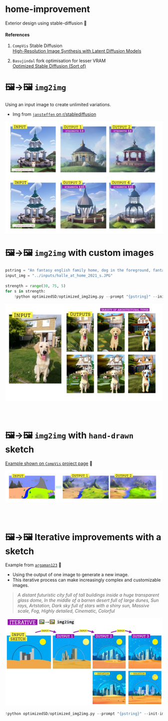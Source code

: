 # home-improvement

Exterior design using stable-diffusion 🏡

#### References

1. `CompVis` Stable Diffusion  
   [High-Resolution Image Synthesis with Latent Diffusion Models](https://github.com/CompVis/stable-diffusion)

2. `Basujindal` fork optimisation for lesser VRAM  
   [Optimized Stable Diffusion (Sort of)](https://github.com/basujindal/stable-diffusion)

# 🖼️→🖼️ `img2img`

Using an input image to create unlimited variations.

- Img from [`jansteffen` on r/stablediffusion](https://www.reddit.com/r/StableDiffusion/comments/wwmjih/converting_a_minecraft_screenshot_into_a_painting/)

![img2img example](media/img2img_examples.JPG)

# 🖼️→🖼️ `img2img` with custom images

```py
pstring = "An fantasy english family home, dog in the foreground, fantasy, illustration, trending on artstation"
input_img = "../inputs/halle_at_home_2021_s.JPG"

strength = range(30, 75, 5)
for s in strength:
    !python optimizedSD/optimized_img2img.py --prompt "{pstring}" --init-img {input_img} --strength {s*0.01} --seed 200 --outdir {outdir}
```

![home example](media/home_pic_dog.JPG)

</br>  
</br>

# 🖼️→🖼️ `img2img` with `hand-drawn` sketch

[Example shown on `CompVis` project page](https://github.com/CompVis/stable-diffusion#image-modification-with-stable-diffusion) 🔗

![img2img_given_example](media/img2img_given_example.JPG)

</br>
</br>

# 🖼️→🖼️ Iterative improvements with a sketch

Example from [`argaman123`](hhttps://old.reddit.com/r/StableDiffusion/comments/wzlmty/its_some_kind_of_black_magic_i_swear/) 🔗

- Using the output of one image to generate a new image.
- This iterative process can make increasingly complex and customizable images.

> _A distant futuristic city full of tall buildings inside a huge transparent glass dome, In the middle of a barren desert full of large dunes, Sun rays, Artstation, Dark sky full of stars with a shiny sun, Massive scale, Fog, Highly detailed, Cinematic, Colorful_

![img2img_given_example](media\iterative_img2img.JPG)

```py
!python optimizedSD/optimized_img2img.py --prompt "{pstring}" --init-img {input_img} --strength 0.8 --n_iter 2 --n_samples 3 --H 512 --W 512 --seed 12 --outdir {outdir} --ddim_steps 200
```
